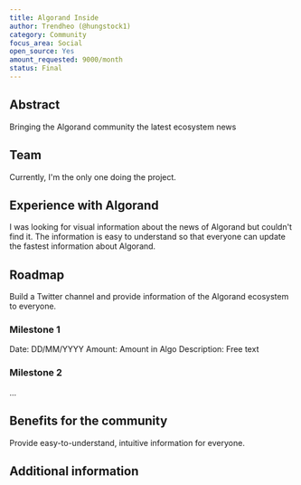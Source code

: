 ```yaml
---
title: Algorand Inside
author: Trendheo (@hungstock1)
category: Community
focus_area: Social
open_source: Yes
amount_requested: 9000/month
status: Final
---
```


## Abstract
Bringing the Algorand community the latest ecosystem news

## Team
Currently, I'm the only one doing the project.

## Experience with Algorand
I was looking for visual information about the news of Algorand but couldn't find it. 
The information is easy to understand so that everyone can update the fastest information about Algorand.

## Roadmap
Build a Twitter channel and provide information of the Algorand ecosystem to everyone.


### Milestone 1
Date: DD/MM/YYYY
Amount: Amount in Algo
Description: Free text

### Milestone 2 
...


## Benefits for the community
Provide easy-to-understand, intuitive information for everyone.

## Additional information
